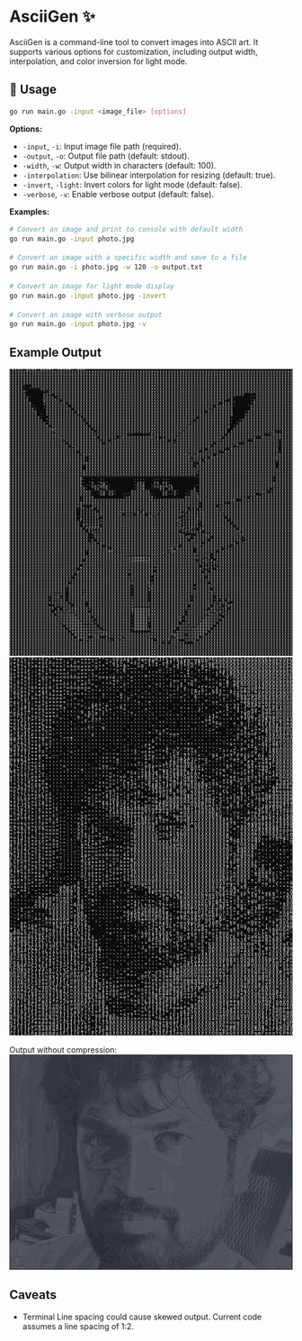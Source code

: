 # AsciiGen ✨

AsciiGen is a command-line tool to convert images into ASCII art. It supports various options for customization, including output width, interpolation, and color inversion for light mode.

## 🚀 Usage

```bash
go run main.go -input <image_file> [options]
```

**Options:**

- `-input`, `-i`: Input image file path (required).
- `-output`, `-o`: Output file path (default: stdout).
- `-width`, `-w`: Output width in characters (default: 100).
- `-interpolation`: Use bilinear interpolation for resizing (default: true).
- `-invert`, `-light`: Invert colors for light mode (default: false).
- `-verbose`, `-v`: Enable verbose output (default: false).

**Examples:**

```bash
# Convert an image and print to console with default width
go run main.go -input photo.jpg

# Convert an image with a specific width and save to a file
go run main.go -i photo.jpg -w 120 -o output.txt

# Convert an image for light mode display
go run main.go -input photo.jpg -invert

# Convert an image with verbose output
go run main.go -input photo.jpg -v
```

## Example Output

![Pikachu](./static/ascii_pikachu.png)
![Raj](./static/ascii_raj.png)

Output without compression:
![RajWithoutCompression](./static/ascii_raj_without_interpolation.png)

## Caveats

- Terminal Line spacing could cause skewed output. Current code assumes a line spacing of 1:2.